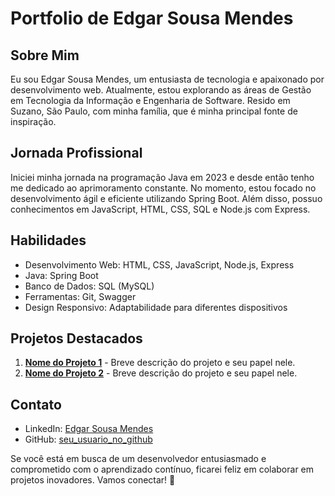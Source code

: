 # Portfolio de Edgar Sousa Mendes

## Sobre Mim
Eu sou Edgar Sousa Mendes, um entusiasta de tecnologia e apaixonado por desenvolvimento web. Atualmente, estou explorando as áreas de Gestão em Tecnologia da Informação e Engenharia de Software. Resido em Suzano, São Paulo, com minha família, que é minha principal fonte de inspiração.

## Jornada Profissional
Iniciei minha jornada na programação Java em 2023 e desde então tenho me dedicado ao aprimoramento constante. No momento, estou focado no desenvolvimento ágil e eficiente utilizando Spring Boot. Além disso, possuo conhecimentos em JavaScript, HTML, CSS, SQL e Node.js com Express.

## Habilidades
- Desenvolvimento Web: HTML, CSS, JavaScript, Node.js, Express
- Java: Spring Boot
- Banco de Dados: SQL (MySQL)
- Ferramentas: Git, Swagger
- Design Responsivo: Adaptabilidade para diferentes dispositivos

## Projetos Destacados
1. **[Nome do Projeto 1](link_do_projeto_1)** - Breve descrição do projeto e seu papel nele.
2. **[Nome do Projeto 2](link_do_projeto_2)** - Breve descrição do projeto e seu papel nele.

## Contato
- LinkedIn: [Edgar Sousa Mendes](link_do_seu_linkedin)
- GitHub: [seu_usuario_no_github](link_do_seu_github)

Se você está em busca de um desenvolvedor entusiasmado e comprometido com o aprendizado contínuo, ficarei feliz em colaborar em projetos inovadores. Vamos conectar! 🚀

